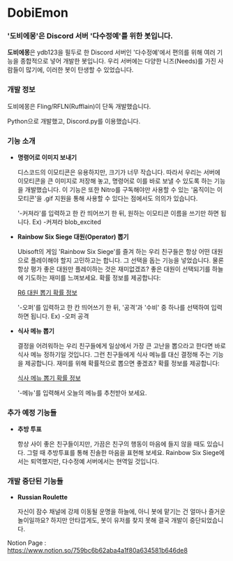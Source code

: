 # DobiEmon

### '도비에몽'은 Discord 서버 '다수정예'를 위한 봇입니다.

**도비에몽**은 ydb123을 필두로 한 Discord 서버인 '다수정예'에서 편의를 위해 여러 기능을 종합적으로 넣어 개발한 봇입니다. 우리 서버에는 다양한 니즈(Needs)를 가진 사람들이 많기에, 이러한 봇이 탄생할 수 있었습니다.

### 개발 정보

도비에몽은 Fling/RFLN(Rufflain)이 단독 개발했습니다.

Python으로 개발했고, Discord.py를 이용했습니다.

### 기능 소개

- **명령어로 이미지 보내기**

    디스코드의 이모티콘은 유용하지만, 크기가 너무 작습니다. 따라서 우리는 서버에 이모티콘을 큰 이미지로 저장해 놓고, 명령어로 이를 바로 보낼 수 있도록 하는 기능을 개발했습니다. 이 기능은 또한 Nitro를 구독해야만 사용할 수 있는 '움직이는 이모티콘'을 .gif 지원을 통해 사용할 수 있다는 점에서도 의의가 있습니다.

    '-커져라'를 입력하고 한 칸 띄어쓰기 한 뒤, 원하는 이모티콘 이름을 쓰기만 하면 됩니다.
    Ex) -커져라 blob_excited

- **Rainbow Six Siege 대원(Operator) 뽑기**

    Ubisoft의 게임 'Rainbow Six Siege'를 즐겨 하는 우리 친구들은 항상 어떤 대원으로 플레이해야 할지 고민하고는 합니다. 그 선택을 돕는 기능을 넣었습니다. 물론 항상 평가 좋은 대원만 플레이하는 것은 재미없겠죠? 좋은 대원이 선택되기를 하늘에 기도하는 재미를 느껴보세요. 확률 정보를 제공합니다:

    [R6 대원 뽑기 확률 정보](https://www.notion.so/R6-a7a1321ab7cb4ad687f5f73b6e3ca04c)

    '-오퍼'를 입력하고 한 칸 띄어쓰기 한 뒤, '공격'과 '수비' 중 하나를 선택하여 입력하면 됩니다.
    Ex) -오퍼 공격

- **식사 메뉴 뽑기**

    결정을 어려워하는 우리 친구들에게 일상에서 가장 큰 고난을 뽑으라고 한다면 바로 식사 메뉴 정하기일 것입니다. 그런 친구들에게 식사 메뉴를 대신 결정해 주는 기능을 제공합니다. 재미를 위해 확률적으로 뽑으면 좋겠죠? 확률 정보를 제공합니다:

    [식사 메뉴 뽑기 확률 정보](https://www.notion.so/6e83c788db664efb8ca1f1056176c19a)

    '-메뉴'를 입력해서 오늘의 메뉴를 추천받아 보세요.

### 추가 예정 기능들

- **추방 투표**

    항상 사이 좋은 친구들이지만, 가끔은 친구의 행동이 마음에 들지 않을 때도 있습니다. 그럴 때 추방투표를 통해 진솔한 마음을 표현해 보세요. Rainbow Six Siege에서는 퇴역했지만, 다수정예 서버에서는 현역일 것입니다.

### 개발 중단된 기능들

- **Russian Roulette**

    자신이 잠수 채널에 강제 이동될 운명을 하늘에, 아니 봇에 맡기는 건 얼마나 즐거운 놀이일까요? 하지만 안타깝게도, 봇이 유저를 찾지 못해 결국 개발이 중단되었습니다.

Notion Page : https://www.notion.so/759bc6b62aba4a1f80a634581b646de8
